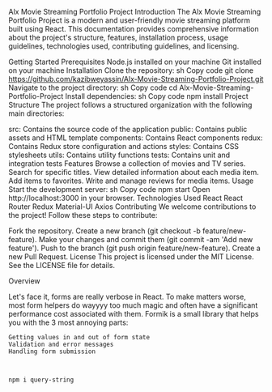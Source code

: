 Alx Movie Streaming Portfolio Project
Introduction
The Alx Movie Streaming Portfolio Project is a modern and user-friendly movie streaming platform built using React. This documentation provides comprehensive information about the project's structure, features, installation process, usage guidelines, technologies used, contributing guidelines, and licensing.

Getting Started
Prerequisites
Node.js installed on your machine
Git installed on your machine
Installation
Clone the repository:
sh
Copy code
git clone https://github.com/kazibweyassin/Alx-Movie-Streaming-Portfolio-Project.git
Navigate to the project directory:
sh
Copy code
cd Alx-Movie-Streaming-Portfolio-Project
Install dependencies:
sh
Copy code
npm install
Project Structure
The project follows a structured organization with the following main directories:

src: Contains the source code of the application
public: Contains public assets and HTML template
components: Contains React components
redux: Contains Redux store configuration and actions
styles: Contains CSS stylesheets
utils: Contains utility functions
tests: Contains unit and integration tests
Features
Browse a collection of movies and TV series.
Search for specific titles.
View detailed information about each media item.
Add items to favorites.
Write and manage reviews for media items.
Usage
Start the development server:
sh
Copy code
npm start
Open http://localhost:3000 in your browser.
Technologies Used
React
React Router
Redux
Material-UI
Axios
Contributing
We welcome contributions to the project! Follow these steps to contribute:

Fork the repository.
Create a new branch (git checkout -b feature/new-feature).
Make your changes and commit them (git commit -am 'Add new feature').
Push to the branch (git push origin feature/new-feature).
Create a new Pull Request.
License
This project is licensed under the MIT License. See the LICENSE file for details.







Overview

Let's face it, forms are really verbose in React. To make matters worse, most form helpers do wayyyy too much magic and often have a significant performance cost associated with them. Formik is a small library that helps you with the 3 most annoying parts:

    Getting values in and out of form state
    Validation and error messages
    Handling form submission



    npm i query-string